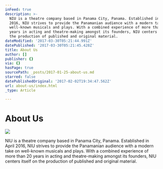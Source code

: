 ```yaml
---
inFeed: true
description: >-
  NIU is a theatre company based in Panama City, Panama. Established in April
  2016, NIU strives to provide the Panamanian audience with a modern take on
  well-known musicals and plays. With a combined experience of more than 20
  years in acting and theatre-making amongst its founders, NIU centers itself on
  the production of published and original material.
dateModified: '2017-03-30T05:21:44.991Z'
datePublished: '2017-03-30T05:21:45.428Z'
title: About Us
author: []
publisher: {}
via: {}
hasPage: true
sourcePath: _posts/2017-01-25-about-us.md
starred: false
datePublishedOriginal: '2017-02-02T19:34:47.562Z'
url: about-us/index.html
_type: Article

---
```

# About Us
![](https://the-grid-user-content.s3-us-west-2.amazonaws.com/1b62c16a-9c0c-4283-a860-eb0164a3dfdf.png)

NIU is a theatre company based in Panama City, Panama. Established in April 2016, NIU strives to provide the Panamanian audience with a modern take on well-known musicals and plays. With a combined experience of more than 20 years in acting and theatre-making amongst its founders, NIU centers itself on the production of published and original material.